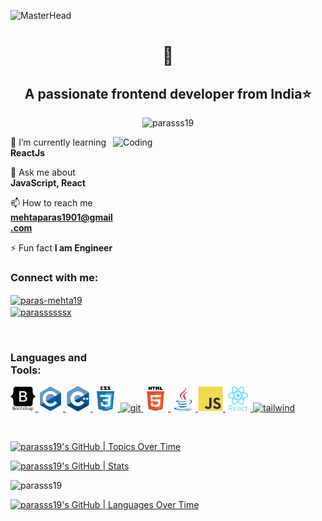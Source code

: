 ![MasterHead](https://res.cloudinary.com/dxxeks4o5/image/upload/v1690790167/github-header-image_vyjimt.png)

<h1 align="center">👋
<h2 align="center">A passionate frontend developer from India⭐</h3>

<p align="center"> <img src="https://komarev.com/ghpvc/?username=parasss19&label=Profile%20views&color=0e75b6&style=for-the-badge" alt="parasss19" /> </p>

<img align="right" alt="Coding" width="340" height="380" src="https://res.cloudinary.com/dxxeks4o5/image/upload/v1690792831/6876191_zh74es.jpg">

 🌱 I’m currently learning **ReactJs**

 💬 Ask me about **JavaScript, React**

 📫 How to reach me **mehtaparas1901@gmail.com**

⚡ Fun fact **I am Engineer**



<h3 align="left">Connect with me:</h3>
<p align="left">
<a href="https://linkedin.com/in/paras-mehta19" target="blank"><img align="center" src="https://raw.githubusercontent.com/rahuldkjain/github-profile-readme-generator/master/src/images/icons/Social/linked-in-alt.svg" alt="paras-mehta19" height="30" width="40" /></a>
<a href="https://instagram.com/parassssssx" target="blank"><img align="center" src="https://raw.githubusercontent.com/rahuldkjain/github-profile-readme-generator/master/src/images/icons/Social/instagram.svg" alt="parassssssx" height="30" width="40" /></a>
</p>
<br>

<h3 align="left">Languages and Tools:</h3>
<p align="left"> <a href="https://getbootstrap.com" target="_blank" rel="noreferrer"> <img src="https://raw.githubusercontent.com/devicons/devicon/master/icons/bootstrap/bootstrap-plain-wordmark.svg" alt="bootstrap" width="40" height="40"/> </a> <a href="https://www.cprogramming.com/" target="_blank" rel="noreferrer"> <img src="https://raw.githubusercontent.com/devicons/devicon/master/icons/c/c-original.svg" alt="c" width="40" height="40"/> </a> <a href="https://www.w3schools.com/cpp/" target="_blank" rel="noreferrer"> <img src="https://raw.githubusercontent.com/devicons/devicon/master/icons/cplusplus/cplusplus-original.svg" alt="cplusplus" width="40" height="40"/> </a> <a href="https://www.w3schools.com/css/" target="_blank" rel="noreferrer"> <img src="https://raw.githubusercontent.com/devicons/devicon/master/icons/css3/css3-original-wordmark.svg" alt="css3" width="40" height="40"/> </a> <a href="https://git-scm.com/" target="_blank" rel="noreferrer"> <img src="https://www.vectorlogo.zone/logos/git-scm/git-scm-icon.svg" alt="git" width="40" height="40"/> </a> <a href="https://www.w3.org/html/" target="_blank" rel="noreferrer"> <img src="https://raw.githubusercontent.com/devicons/devicon/master/icons/html5/html5-original-wordmark.svg" alt="html5" width="40" height="40"/> </a> <a href="https://www.java.com" target="_blank" rel="noreferrer"> <img src="https://raw.githubusercontent.com/devicons/devicon/master/icons/java/java-original.svg" alt="java" width="40" height="40"/> </a> <a href="https://developer.mozilla.org/en-US/docs/Web/JavaScript" target="_blank" rel="noreferrer"> <img src="https://raw.githubusercontent.com/devicons/devicon/master/icons/javascript/javascript-original.svg" alt="javascript" width="40" height="40"/> </a> <a href="https://reactjs.org/" target="_blank" rel="noreferrer"> <img src="https://raw.githubusercontent.com/devicons/devicon/master/icons/react/react-original-wordmark.svg" alt="react" width="40" height="40"/> </a> <a href="https://tailwindcss.com/" target="_blank" rel="noreferrer"> <img src="https://www.vectorlogo.zone/logos/tailwindcss/tailwindcss-icon.svg" alt="tailwind" width="40" height="40"/> </a> </p>

<br>

[![parasss19's GitHub | Topics Over Time](https://stats.quine.sh/parasss19/topics-over-time?theme=dark)](https://quine.sh?utm_source=widgets&utm_campaign=parasss19)

[![parasss19's GitHub | Stats](https://stats.quine.sh/parasss19/github?theme=dark)](https://quine.sh?utm_source=widgets&utm_campaign=parasss19)

<p><img  src="https://github-readme-streak-stats.herokuapp.com/?user=parasss19&" alt="parasss19" /></p>

[![parasss19's GitHub | Languages Over Time](https://stats.quine.sh/parasss19/languages-over-time?theme=dark)](https://quine.sh?utm_source=widgets&utm_campaign=parasss19)


